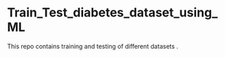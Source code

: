 # Train_Test_diabetes_dataset_using_ML
This repo contains training and testing of different datasets .
